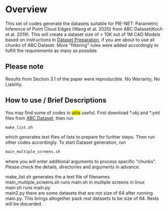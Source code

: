 # Overview
This set of codes generate the datasets suitable for PIE-NET: Parametric Inference of Point Cloud Edges (Wang et al. 2020) from ABC Dataset(Koch et al. 2019). This will create a dataset size of > 10K out of 1M CAD Models based on instructions in [Dataset Preparation](https://github.com/wangxiaogang866/PIE-NET), if you are about to use all chunks of ABC Dataset. More "filtering" rules were added accordingly to fulfill the requirements as many as possible.

## Please note
Results from Section 3.1 of the paper were reproducible. No Warranty, No Liability.

## How to use / Brief Descriptions
You may find some of codes in <mark>utils</mark> useful. First download *.obj and *.yml files from [ABC Dataset](https://deep-geometry.github.io/abc-dataset/), then run 

```bash
make_list.sh
```
which generates text files of lists to prepare for further steps. Then run other codes accordingly. To start Dataset generation, run
```bash
main_multiple_screens.sh
```
where you will enter additional arguments to process specific "chunks". Please check the details, directories and arguments in advance. <br />

make_list.sh generates the a text file of filenames. <br />
main_multiple_screens.sh runs main.sh in multiple screens in linux <br />
main.sh runs main.py <br />
main2.py there are some datasets that are not size of 64 after running main.py. This brings altogether pack rest datasets to be size of 64. Rests will be discarded.<br />
